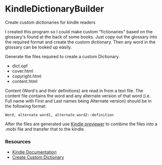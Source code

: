 # KindleDictionaryBuilder
Create custom dictionaries for kindle readers

I created this program so I could make custom "fictionaries" based on the glossary's found at the back of some books.
Just copy out the glossary into the required format and create the custom dictionary. Then any word in the glossary can be looked up easily.

Generate the files required to create a custom Dictionary.
* dict.opf
* cover.html
* copyright.html
* content.html

Content (Word's and their definitions) are read in from a text file. The content file contains the word and any alternate version of that word 
(i.e. Full name with First and Last names being Alternate version) should be in the following format:

```
Word, alternate word1, alternate word2::definition
```

After the files are generated use [Kindle previewer](https://www.amazon.com/gp/feature.html?ie=UTF8&docId=1000765261) to combine the files into a .mobi file and transfer that to the kindle.


### Resources
* [Kindle Documentation](https://s3.amazonaws.com/kindlegen/AmazonKindlePublishingGuidelines.pdf)
* [Create Custom Dictionary](https://jakemccrary.com/blog/2020/11/11/creating-a-custom-kindle-dictionary/)
